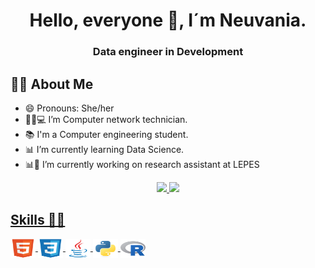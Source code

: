 <h1 align="center">Hello, everyone 🖖, I´m Neuvania.</h1>
<h3 align="center">Data engineer in Development</h3>

<h2>👨‍💻 About Me</h2>

- 😄 Pronouns: She/her
- 👩‍🔧💻 I’m Computer network technician.
- 📚 I'm a Computer engineering student.
- 📊 I’m currently learning Data Science.
- 📊🔭 I’m currently working on research assistant at LEPES


<div align="center">
  <a href="https://github.com/rafaballerini">
  <img height="180em" src="https://github-readme-stats.vercel.app/api?username=neuvaniapbarros&show_icons=true&theme=dracula&include_all_commits=true&count_private=true"/>
  <img height="180em" src="https://github-readme-stats.vercel.app/api/top-langs/?username=neuvaniapbarros&layout=compact&langs_count=7&theme=dracula"/>
</div>
  
<h2>Skills 👩‍💻 </h2>
<div>
<img align="center" alt="Neuvania-HTML" height="30" width="40" src="https://raw.githubusercontent.com/devicons/devicon/master/icons/html5/html5-original.svg">
<img align="center" alt="Neuvania-CSS" height="30" width="40" src="https://raw.githubusercontent.com/devicons/devicon/master/icons/css3/css3-original.svg">
<img align="center" alt="Neuvania-java" height="30" width="40" src="https://raw.githubusercontent.com/devicons/devicon/master/icons/java/java-original.svg">
<img align="center" alt="Neuvania-python" height="30" width="40" src="https://raw.githubusercontent.com/devicons/devicon/master/icons/python/python-original.svg">
<img align="center" alt="Neuvania-R" height="30" width="40" src="https://raw.githubusercontent.com/devicons/devicon/master/icons/r/r-original.svg">  
</div>
<!--
**neuvaniapbarros/neuvaniapbarros** is a ✨ _special_ ✨ repository because its `README.md` (this file) appears on your GitHub profile.q
re are some ideas to get you started:
- 🔭 I’m currently working on ...
- 🌱 I’m currently learning ...
- 👯 I’m looking to collaborate on ...
- 🤔 I’m looking for help with ...
- 💬 Ask me about ...
- 📫 How to reach me: ...
- 😄 Pronouns: ...
- ⚡ Fun fact: ...
-->
